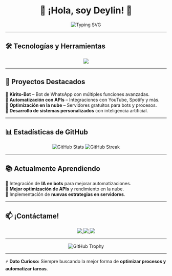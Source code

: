 <!-- Cabecera con animación -->
<h1 align="center">🚀 ¡Hola, soy Deylin! 👾</h1>  

<p align="center">
  <img src="https://readme-typing-svg.herokuapp.com?font=Fira+Code&size=22&pause=1000&color=00F7FF&center=true&vCenter=true&width=600&lines=Desarrollador+de+Bots;Apasionado+por+la+tecnología;Amante+del+Anime;Explorando+nuevas+APIs;Automatizando+procesos" alt="Typing SVG" />
</p>  

---

## 🛠️ **Tecnologías y Herramientas**
<p align="center">
  <img src="https://skillicons.dev/icons?i=js,python,nodejs,linux,vscode,git,github,mongodb,cloudflare,nginx,html,css" />
</p>  

---

## 🚀 **Proyectos Destacados**  
🔹 **Kirito-Bot** – Bot de WhatsApp con múltiples funciones avanzadas.  
🔹 **Automatización con APIs** – Integraciones con YouTube, Spotify y más.  
🔹 **Optimización en la nube** – Servidores gratuitos para bots y procesos.  
🔹 **Desarrollo de sistemas personalizados** con inteligencia artificial.  

---

## 📊 **Estadísticas de GitHub**
<p align="center">
  <img src="https://github-readme-stats.vercel.app/api?username=deylinqff&show_icons=true&theme=radical&hide_border=true" alt="GitHub Stats">
  <img src="https://github-readme-streak-stats.herokuapp.com/?user=deylinqff&theme=radical&hide_border=true" alt="GitHub Streak">
</p>  

---

## 📚 **Actualmente Aprendiendo**  
🔹 Integración de **IA en bots** para mejorar automatizaciones.  
🔹 **Mejor optimización de APIs** y rendimiento en la nube.  
🔹 Implementación de **nuevas estrategias en servidores**.  

---

## 📫 **¡Contáctame!**  
<p align="center">
  <a href="https://github.com/deylinqff">
    <img src="https://img.shields.io/badge/GitHub-Deylinqff-181717?style=for-the-badge&logo=github">
  </a>
  <a href="https://wa.me/[TU_NÚMERO]">
    <img src="https://img.shields.io/badge/WhatsApp-Contactar-25D366?style=for-the-badge&logo=whatsapp">
  </a>
  <a href="mailto:[TU_CORREO]">
    <img src="https://img.shields.io/badge/Email-Enviame%20un%20correo-EA4335?style=for-the-badge&logo=gmail">
  </a>
</p>  

---

<p align="center">
  <img src="https://github-profile-trophy.vercel.app/?username=deylinqff&theme=radical&no-frame=true&margin-w=10" alt="GitHub Trophy">
</p>  

---

⚡ **Dato Curioso:** Siempre buscando la mejor forma de **optimizar procesos y automatizar tareas**.